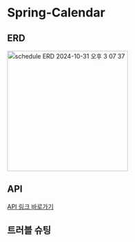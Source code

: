 # Spring-Calendar

## ERD
<img width="280" alt="schedule ERD 2024-10-31 오후 3 07 37" src="https://github.com/user-attachments/assets/a87efe67-6072-4506-b851-cb956f91a9dd">

## API
[API 링크 바로가기](https://documenter.getpostman.com/view/39375040/2sAY4vfhKe)

## 트러블 슈팅
